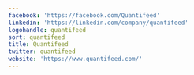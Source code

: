 ```yaml
---
facebook: 'https://facebook.com/Quantifeed'
linkedin: 'https://linkedin.com/company/quantifeed'
logohandle: quantifeed
sort: quantifeed
title: Quantifeed
twitter: quantifeed
website: 'https://www.quantifeed.com/'
---
```

